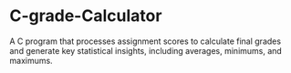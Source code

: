 # C-grade-Calculator
A C program that processes assignment scores to calculate final grades and generate key statistical insights, including averages, minimums, and maximums.
